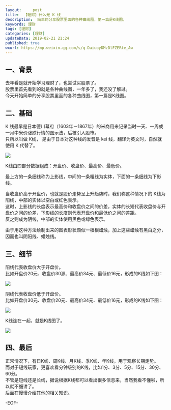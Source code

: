 ```yaml
---   
layout:     post  
title:  【理财】什么是 K 线
description:  简单的分享股票里面的各种曲线图，第一篇是K线图。  
keywords: 理财  
tags: [理财]    
categories: [理财]  
updateData: 2019-02-21 21:24   
published: true 
wxurl: https://mp.weixin.qq.com/s/q-DaiuoyDMzDlFZERte_Aw  
---  
```




## 一、背景  


去年看是就开始学习理财了，也尝试买股票了。  
股票里首先看到的就是各种曲线图，一年多了，我还没了解过。  
今天开始简单的分享股票里面的各种曲线图，第一篇是K线图。  


## 二、基础  


K 线最早是日本德川幕府（1603年－1867年）的米商用来记录当时一天、一周或一月中米价涨跌行情的图示法，后被引入股市。  
只所以叫做 K线， 是由于日本对这种线的发音是 kei 线，翻译为英文时，自然就使用 K 代替了。  


![](http://res2019.tiankonguse.com/images/2019/02/k-chart-01.png)  


K线由四部分数据组成：开盘价、收盘价、最高价、最低价。  


最上方的一条细线称为上影线，中间的一条粗线为实体，下面的一条细线为下影线。  


当收盘价高于开盘价，也就是股价走势呈上升趋势时，我们称这种情况下的 K线为阳线，中部的实体以空白或红色表示。  
这时，上影线的长度表示最高价和收盘价之间的价差，实体的长短代表收盘价与开盘价之间的价差，下影线的长度则代表开盘价和最低价之间的差距。  
反之则成为阴线，中部的实体使用黑色或绿色表示。  


由于用这种方法绘制出来的图表形状颇似一根根蜡烛，加上这些蜡烛有黑白之分，因而也叫阴阳线、蜡烛线。  


## 三、细节  


阳线代表收盘价大于开盘价。  
比如开盘价20元、收盘价30源、最高价34元、最低价16元，形成的K线如下图：  


![](http://res2019.tiankonguse.com/images/2019/02/k-chart-02.png)  


阴线代表收盘价低于开盘价。  
比如开盘价30元、收盘价20元、最高价34元、最低价16元，形成的K线如下图：  


![](http://res2019.tiankonguse.com/images/2019/02/k-chart-03.png)  


K线连在一起，就是K线图了。  

![](http://res2019.tiankonguse.com/images/2019/02/k-chart-04.png)  


## 四、最后


正常情况下，有日K线、周K线、月K线、季K线、年K线，用于观察长期走势。  
而对于短线玩家，更喜欢看分钟级别的K线，比如1分、3分、5分、15分、30分、60分。  
不管是短线还是长线，据说根据K线都可以看出很多信息来，当然我看不懂啦，所以就不细讲了。  
后面在慢慢介绍其他的相关知识。  


-EOF-  


